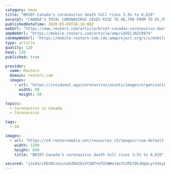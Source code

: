 ```yaml
---
category: news
title: "BRIEF-Canada's coronavirus death toll rises 3.5% to 4,628"
excerpt: "CANADA’S TOTAL CORONAVIRUS CASES RISE TO 66,780 FROM TO 65,399 ON MAY 8; 4,628 DEATHS, UP FROM 4,471 - PUBLIC HEALTH AGENCY DATA (Reporting by Rod Nickel) Our Standards:The Thomson Reuters Trust Principles."
publishedDateTime: 2020-05-09T16:16:00Z
webUrl: "https://www.reuters.com/article/brief-canadas-coronavirus-death-toll-ris-idUSL1N2CR074"
ampWebUrl: "https://mobile.reuters.com/article/amp/idUSL1N2CR074"
cdnAmpWebUrl: "https://mobile-reuters-com.cdn.ampproject.org/c/s/mobile.reuters.com/article/amp/idUSL1N2CR074"
type: article
quality: 120
heat: 120
published: true

provider:
  name: Reuters
  domain: reuters.com
  images:
    - url: "https://insideout.app/coronavirus/assets/images/organizations/reuters.com-50x50.jpg"
      width: 50
      height: 50

topics:
  - Coronavirus in Canada
  - Coronavirus

tags:
  - CA

images:
  - url: "https://s4.reutersmedia.net/resources_v3/images/rcom-default.png"
    width: 1200
    height: 630
    title: "BRIEF-Canada's coronavirus death toll rises 3.5% to 4,628"

secured: "jJx44/iRO39CsGscnx6ZR6IGsVY2NT+UfU2WWe34o7VJPE7QkJWgGcy+5VeyB0zXYkU8aRz+/rlKT6g2u5YE6oTe+5iBdmreEvbaHp3aH1HNRXlh5JPu+dVba559qPX0UBeUOcZB0zbyzjyLRY173TBGoWabnrjlh/w5eu6fOMCToyBXaq53TuHIuolQjIss8Qcrvm4FGJ/hcFe0ecgBc2mh9sfHnq2BYxMsMKRCMLtvHTdFfn7LlzKYYHTdruSf7FNpYJPV4TtBYm6ftcN21vSCL/nITxXKgXBtc8Op5cFFCCfXjxTa6uIHf+i1flgV;4qLH5+mVUYMIBBG8i4yleQ=="
---
```


